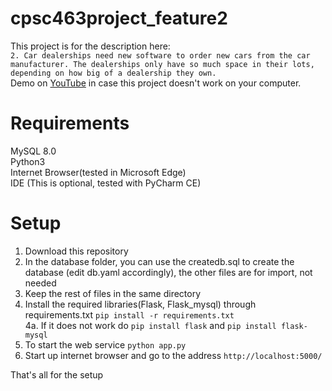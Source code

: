 # cpsc463project_feature2  
This  project is for the description here:  
`2. Car dealerships need new software to order new cars from the car manufacturer. The dealerships only have so much space in their lots, depending on how big of a dealership they own.`  
Demo on [YouTube](https://youtu.be/AaVoTvrTR4A) in case this project doesn't work on your computer.
# Requirements
MySQL 8.0  
Python3  
Internet Browser(tested in Microsoft Edge)  
IDE (This is optional, tested with PyCharm CE)
# Setup  
1. Download this repository  
2. In the database folder, you can use the createdb.sql to create the database (edit db.yaml accordingly), the other files are for import, not needed  
3. Keep the rest of files in the same directory  
4. Install the required libraries(Flask, Flask_mysql) through requirements.txt `pip install -r requirements.txt`  
  4a. If it does not work do `pip install flask` and `pip install flask-mysql`  
5. To start the web service `python app.py`  
6. Start up internet browser and go to the address `http://localhost:5000/`  
  
That's all for the setup
